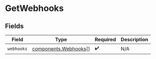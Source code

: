 # GetWebhooks


## Fields

| Field                                                    | Type                                                     | Required                                                 | Description                                              |
| -------------------------------------------------------- | -------------------------------------------------------- | -------------------------------------------------------- | -------------------------------------------------------- |
| `webhooks`                                               | [components.Webhooks](../../models/shared/webhooks.md)[] | :heavy_check_mark:                                       | N/A                                                      |